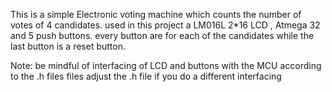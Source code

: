 This is a simple Electronic voting machine which counts the number of votes of 4 candidates.
used in this project a LM016L 2*16 LCD , Atmega 32 and 5 push buttons.
every button are for each of the candidates while the last button is a reset button.

Note: be mindful of interfacing of LCD and buttons with the MCU according to the .h files files 
      adjust the .h file if you do a different interfacing
     
